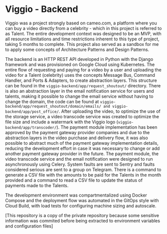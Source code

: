# Viggio - Backend

Viggio was a project strongly based on cameo.com, a platform where you can buy a video directly from a celebrity - which in this project is referred to as Talent. The entire development context was designed to be an MVP, with all resource limitations and time restrictions inherent to this type of project, taking 5 months to complete. This project also served as a sandbox for me to apply some concepts of Architecture Patterns and Design Patterns.

The backend is an HTTP REST API developed in Python with the Django framework and was provisioned on Google Cloud using Kubernetes. The entire flow of requesting and paying for a video by a user and uploading the video for a Talent (celebrity) uses the concepts Message Bus, Command Handler, and Ports & Adapters, to create abstraction layers. This structure can be found in the `viggio-backend/app/request_shoutout/` directory. There is also an abstraction layer in the email notification service for users and talents, making it possible to change the email service without having to change the domain, the code can be found at `viggio-backend/app/request_shoutout/domain/emails/ and viggio-backend/app/post_office/`.
After uploading the video, to optimize the use of the storage service, a video transcode service was created to optimize the file size and include a watermark with the Viggio logo (`viggio-backend/app/transcoder/`).
The payment module implementation has been approved by the payment gateway provider companies and due to the abstraction layers in the video purchase and delivery flow, it was also possible to abstract much of the payment gateway implementation details, reducing the development effort in case it was necessary to change or add another payment gateway provider in the future.
The payment module, the video transcode service and the email notification were designed to run asynchronously using Celery. System faults are sent to Sentry and faults considered serious are sent to a group on Telegram.
There is a command to generate a CSV file with the amounts to be paid for the Talents in the month provided and a command to read a CSV file to update the status of payments made to the Talents.

The development environment was compartmentalized using Docker Compose and the deployment flow was automated in the GitOps style with Cloud Build, with load tests for configuring machine sizing and autoscale.

[This repository is a copy of the private repository because some sensitive information was commited before being extracted to environment variables and configuration files]
